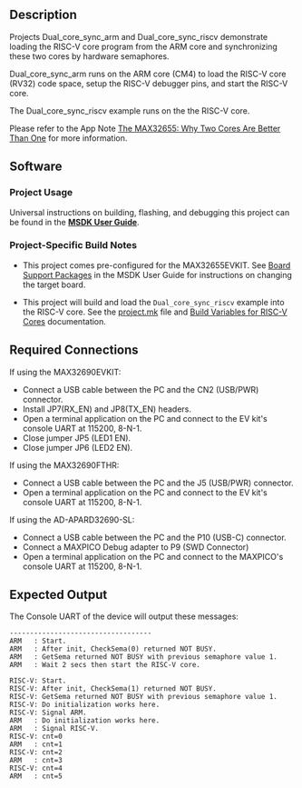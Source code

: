 ## Description

Projects Dual_core_sync_arm and Dual_core_sync_riscv demonstrate loading the RISC-V core program from the ARM core and synchronizing these two cores by hardware semaphores.

Dual_core_sync_arm runs on the ARM core (CM4) to load the RISC-V core (RV32) code space, setup the RISC-V debugger pins, and start the RISC-V core.

The Dual_core_sync_riscv example runs on the the RISC-V core.

Please refer to the App Note [The MAX32655: Why Two Cores Are Better Than One](https://www.maximintegrated.com/en/design/technical-documents/app-notes/7/7336.html) for more information.


## Software

### Project Usage

Universal instructions on building, flashing, and debugging this project can be found in the **[MSDK User Guide](https://analogdevicesinc.github.io/msdk/USERGUIDE/)**.

### Project-Specific Build Notes

* This project comes pre-configured for the MAX32655EVKIT. See [Board Support Packages](https://analogdevicesinc.github.io/msdk/USERGUIDE/#board-support-packages) in the MSDK User Guide for instructions on changing the target board.

* This project will build and load the `Dual_core_sync_riscv` example into the RISC-V core.  See the [project.mk](project.mk) file and [Build Variables for RISC-V Cores](https://analogdevicesinc.github.io/msdk//USERGUIDE/#build-variables-for-risc-v-cores) documentation.

## Required Connections

If using the MAX32690EVKIT:
-   Connect a USB cable between the PC and the CN2 (USB/PWR) connector.
-   Install JP7(RX_EN) and JP8(TX_EN) headers.
-   Open a terminal application on the PC and connect to the EV kit's console UART at 115200, 8-N-1.
-   Close jumper JP5 (LED1 EN).
-   Close jumper JP6 (LED2 EN).

If using the MAX32690FTHR:
-   Connect a USB cable between the PC and the J5 (USB/PWR) connector.
-   Open a terminal application on the PC and connect to the EV kit's console UART at 115200, 8-N-1.

If using the AD-APARD32690-SL:
-   Connect a USB cable between the PC and the P10 (USB-C) connector.
-   Connect a MAXPICO Debug adapter to P9 (SWD Connector)
-   Open a terminal application on the PC and connect to the MAXPICO's console UART at 115200, 8-N-1.

## Expected Output

The Console UART of the device will output these messages:

```
-----------------------------------
ARM   : Start.
ARM   : After init, CheckSema(0) returned NOT BUSY.
ARM   : GetSema returned NOT BUSY with previous semaphore value 1.
ARM   : Wait 2 secs then start the RISC-V core.

RISC-V: Start.
RISC-V: After init, CheckSema(1) returned NOT BUSY.
RISC-V: GetSema returned NOT BUSY with previous semaphore value 1.
RISC-V: Do initialization works here.
RISC-V: Signal ARM.
ARM   : Do initialization works here.
ARM   : Signal RISC-V.
RISC-V: cnt=0
ARM   : cnt=1
RISC-V: cnt=2
ARM   : cnt=3
RISC-V: cnt=4
ARM   : cnt=5
```
